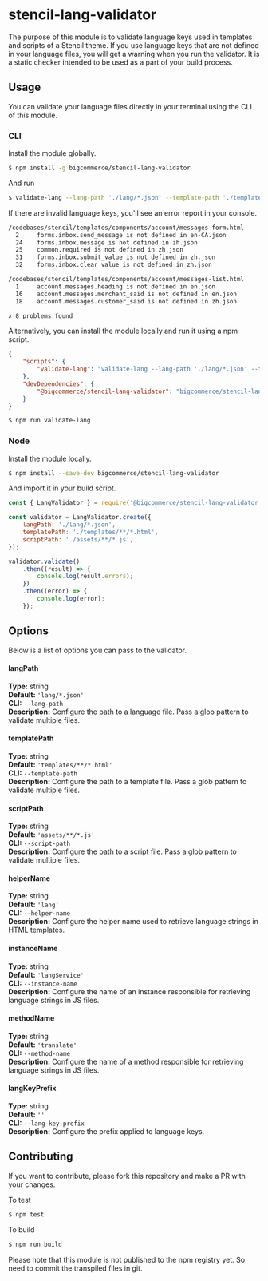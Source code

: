 # stencil-lang-validator

The purpose of this module is to validate language keys used in templates and scripts of a Stencil theme. If you use language keys that are not defined in your language files, you will get a warning when you run the validator. It is a static checker intended to be used as a part of your build process.

## Usage

You can validate your language files directly in your terminal using the CLI of this module.

### CLI

Install the module globally.

```sh
$ npm install -g bigcommerce/stencil-lang-validator
```

And run

```sh
$ validate-lang --lang-path './lang/*.json' --template-path './templates/**/*.html'
```

If there are invalid language keys, you'll see an error report in your console.

```sh
/codebases/stencil/templates/components/account/messages-form.html
  2     forms.inbox.send_message is not defined in en-CA.json
  24    forms.inbox.message is not defined in zh.json
  25    common.required is not defined in zh.json
  31    forms.inbox.submit_value is not defined in zh.json
  32    forms.inbox.clear_value is not defined in zh.json

/codebases/stencil/templates/components/account/messages-list.html
  1     account.messages.heading is not defined in en.json
  16    account.messages.merchant_said is not defined in en.json
  18    account.messages.customer_said is not defined in zh.json

✗ 8 problems found
```

Alternatively, you can install the module locally and run it using a npm script.

```json
{
    "scripts": {
        "validate-lang": "validate-lang --lang-path './lang/*.json' --template-path './templates/**/*.html'"
    },
    "devDependencies": {
        "@bigcommerce/stencil-lang-validator": "bigcommerce/stencil-lang-validator"
    }
}
```

```sh
$ npm run validate-lang
```

### Node

Install the module locally.

```sh
$ npm install --save-dev bigcommerce/stencil-lang-validator
```

And import it in your build script.

```js
const { LangValidator } = require('@bigcommerce/stencil-lang-validator');

const validator = LangValidator.create({
    langPath: './lang/*.json',
    templatePath: './templates/**/*.html',
    scriptPath: './assets/**/*.js',
});

validator.validate()
    .then((result) => {
        console.log(result.errors);
    })
    .then((error) => {
        console.log(error);
    });
```

## Options

Below is a list of options you can pass to the validator.

#### langPath

**Type:** string  
**Default:** `'lang/*.json'`  
**CLI:** `--lang-path`  
**Description:** Configure the path to a language file. Pass a glob pattern to validate multiple files.  

#### templatePath

**Type:** string  
**Default:** `'templates/**/*.html'`  
**CLI:** `--template-path`  
**Description:** Configure the path to a template file. Pass a glob pattern to validate multiple files.  

#### scriptPath

**Type:** string  
**Default:** `'assets/**/*.js'`  
**CLI:** `--script-path`  
**Description:** Configure the path to a script file. Pass a glob pattern to validate multiple files.  

#### helperName

**Type:** string  
**Default:** `'lang'`  
**CLI:** `--helper-name`  
**Description:** Configure the helper name used to retrieve language strings in HTML templates.  

#### instanceName

**Type:** string  
**Default:** `'langService'`  
**CLI:** `--instance-name`  
**Description:** Configure the name of an instance responsible for retrieving language strings in JS files.  

#### methodName

**Type:** string  
**Default:** `'translate'`  
**CLI:** `--method-name`  
**Description:** Configure the name of a method responsible for retrieving language strings in JS files.  

#### langKeyPrefix

**Type:** string  
**Default:** `''`  
**CLI:** `--lang-key-prefix`  
**Description:** Configure the prefix applied to language keys.

## Contributing

If you want to contribute, please fork this repository and make a PR with your changes.

To test
```sh
$ npm test
```

To build
```sh
$ npm run build
```

Please note that this module is not published to the npm registry yet. So need to commit the transpiled files in git.
